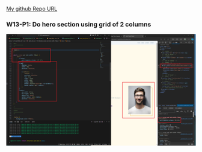 [My github Repo URL](https://github.com/sssn1/1121-sweb-demo-id.git)

### W13-P1: Do hero section using grid of 2 columns
 
![](w13-p1.png)
```
```